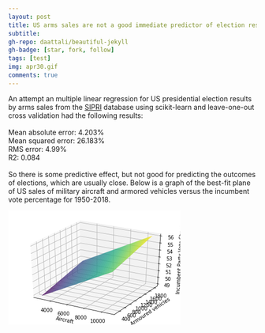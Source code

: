 ```yaml
---
layout: post
title: US arms sales are not a good immediate predictor of election results
subtitle: 
gh-repo: daattali/beautiful-jekyll
gh-badge: [star, fork, follow]
tags: [test]
img: apr30.gif
comments: true
---
```


An attempt an multiple linear regression for US presidential election results by arms sales from the [SIPRI](https://www.sipri.org/databases/armstransfers) 
database using scikit-learn and leave-one-out cross validation had the following results:<br/><br/>
Mean absolute error: 4.203%<br/>
Mean squared error: 26.183%<br/>
RMS error: 4.99%<br/>
R2: 0.084<br/><br/>
So there is some predictive effect, but not good for predicting the outcomes of elections, which are usually close. 
Below is a graph of the best-fit plane of US sales of military aircraft and armored vehicles versus the incumbent vote percentage for 1950-2018.<br/>

![arms](https://raw.githubusercontent.com/dzkha/dzkha.github.io/master/img/arms.png)
